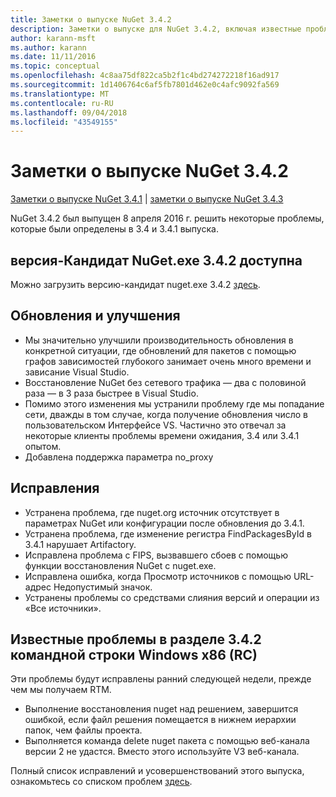 ```yaml
---
title: Заметки о выпуске NuGet 3.4.2
description: Заметки о выпуске для NuGet 3.4.2, включая известные проблемы, исправления ошибок, добавленные функции и запросы на изменение структуры.
author: karann-msft
ms.author: karann
ms.date: 11/11/2016
ms.topic: conceptual
ms.openlocfilehash: 4c8aa75df822ca5b2f1c4bd274272218f16ad917
ms.sourcegitcommit: 1d1406764c6af5fb7801d462e0c4afc9092fa569
ms.translationtype: MT
ms.contentlocale: ru-RU
ms.lasthandoff: 09/04/2018
ms.locfileid: "43549155"
---
```

# <a name="nuget-342-release-notes"></a>Заметки о выпуске NuGet 3.4.2

[Заметки о выпуске NuGet 3.4.1](../release-notes/nuget-3.4.1.md) | [заметки о выпуске NuGet 3.4.3](../release-notes/nuget-3.4.3.md)

NuGet 3.4.2 был выпущен 8 апреля 2016 г. решить некоторые проблемы, которые были определены в 3.4 и 3.4.1 выпуска.

## <a name="nugetexe-342-rc-is-now-available"></a>версия-Кандидат NuGet.exe 3.4.2 доступна

Можно загрузить версию-кандидат nuget.exe 3.4.2 [здесь](https://dist.nuget.org/index.html).

## <a name="updates-and-improvements"></a>Обновления и улучшения

* Мы значительно улучшили производительность обновления в конкретной ситуации, где обновлений для пакетов с помощью графов зависимостей глубокого занимает очень много времени и зависание Visual Studio.
* Восстановление NuGet без сетевого трафика — два с половиной раза — в 3 раза быстрее в Visual Studio.
* Помимо этого изменения мы устранили проблему где мы попадание сети, дважды в том случае, когда получение обновления число в пользовательском Интерфейсе VS. Частично это отвечал за некоторые клиенты проблемы времени ожидания, 3.4 или 3.4.1 опытом.
* Добавлена поддержка параметра no_proxy

## <a name="fixes"></a>Исправления

* Устранена проблема, где nuget.org источник отсутствует в параметрах NuGet или конфигурации после обновления до 3.4.1.
* Устранена проблема, где изменение регистра FindPackagesById в 3.4.1 нарушает Artifactory.
* Исправлена проблема с FIPS, вызвавшего сбоев с помощью функции восстановления NuGet с nuget.exe.
* Исправлена ошибка, когда Просмотр источников с помощью URL-адрес Недопустимый значок.
* Устранены проблемы со средствами слияния версий и операции из «Все источники».

## <a name="known-issues-in-342-windows-x86-commandline-rc"></a>Известные проблемы в разделе 3.4.2 командной строки Windows x86 (RC)

Эти проблемы будут исправлены ранний следующей недели, прежде чем мы получаем RTM.

*  Выполнение восстановления nuget над решением, завершится ошибкой, если файл решения помещается в нижнем иерархии папок, чем файлы проекта.
*  Выполняется команда delete nuget пакета с помощью веб-канала версии 2 не удастся. Вместо этого используйте V3 веб-канала.


Полный список исправлений и усовершенствований этого выпуска, ознакомьтесь со списком проблем [здесь](https://github.com/NuGet/Home/issues?utf8=%E2%9C%93&q=is%3Aissue+milestone%3A3.4.2++is%3Aclosed+).